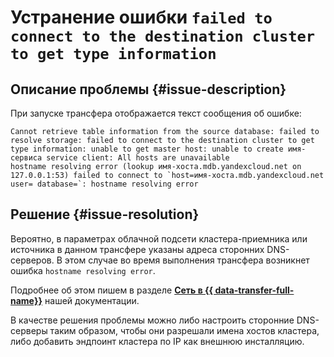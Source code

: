 # Устранение ошибки `failed to connect to the destination cluster to get type information`


## Описание проблемы {#issue-description}

При запуске трансфера отображается текст сообщения об ошибке: 
```
Cannot retrieve table information from the source database: failed to resolve storage: failed to connect to the destination cluster to get type information: unable to get master host: unable to create имя-сервиса service client: All hosts are unavailable
hostname resolving error (lookup имя-хоста.mdb.yandexcloud.net on 127.0.0.1:53) failed to connect to `host=имя-хоста.mdb.yandexcloud.net user= database=`: hostname resolving error
```

## Решение {#issue-resolution}

Вероятно, в параметрах облачной подсети кластера-приемника или источника в данном трансфере указаны адреса сторонних DNS-серверов. В этом случае во время выполнения трансфера возникнет ошибка `hostname resolving error`.

Подробнее об этом пишем в разделе [**Сеть в {{ data-transfer-full-name}}**](../../../data-transfer/concepts/network.md) нашей документации.

В качестве решения проблемы можно либо настроить сторонние DNS-серверы таким образом, чтобы они разрешали имена хостов кластера, либо добавить эндпоинт кластера по IP как внешнюю инсталляцию.
